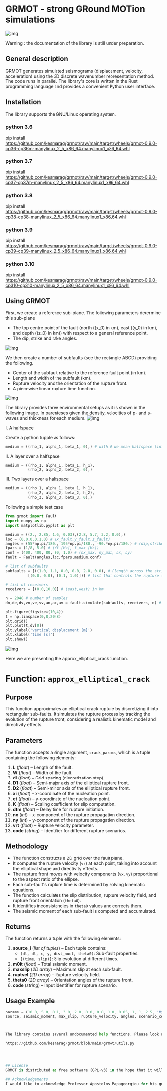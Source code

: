 # GRMOT - strong GRound MOTion simulations
![img](./images/grmot_logo.png)

Warning : the documentation of the library is still under preparation.

## General description
GRMOT generates simulated seismograms (displacement, velocity, acceleration)
using the 3D discrete wavenumber representation method. The code runs in parallel. 
The library's core is written in the Rust programming language and provides a convenient Python user interface.

## Installation
The library supports the GNU/Linux operating system.

### python 3.6
pip install https://github.com/kesmarag/grmot/raw/main/target/wheels/grmot-0.9.0-cp36-cp36m-manylinux_2_5_x86_64.manylinux1_x86_64.whl

### python 3.7
pip install https://github.com/kesmarag/grmot/raw/main/target/wheels/grmot-0.9.0-cp37-cp37m-manylinux_2_5_x86_64.manylinux1_x86_64.whl

### python 3.8
pip install https://github.com/kesmarag/grmot/raw/main/target/wheels/grmot-0.9.0-cp38-cp38-manylinux_2_5_x86_64.manylinux1_x86_64.whl

### python 3.9
pip install https://github.com/kesmarag/grmot/raw/main/target/wheels/grmot-0.9.0-cp39-cp39-manylinux_2_5_x86_64.manylinux1_x86_64.whl

### python 3.10
pip install https://github.com/kesmarag/grmot/raw/main/target/wheels/grmot-0.9.0-cp310-cp310-manylinux_2_5_x86_64.manylinux1_x86_64.whl

## Using GRMOT
First, we create a reference sub-plane. The following parameters determine this sub-plane

- The top centre point of the fault (north ((x_0) in km), east ((y_0) in km), and depth ((z_0) in km)) with respect to a general reference point.
- The dip, strike and rake angles.

![img](./images/img1_grmot.jpg)

We then create a number of subfaults (see the rectangle ABCD) providing the following.

-   Center of the subfault relative to the reference fault point (in km).
-   Length and width of the subfault (km).
-   Rupture velocity and the orientation of the rupture front.
-   A piecewise linear rupture time function.

![img](./images/rupture.jpg)

The library provides three environmental setups as it is shown in the following image. In parenteses given the density, velocities of p- and s-waves and thickness for each medium.
![img](./images/img3_grmot.png)

I. A halfspace

Create a python tupple as follows:
```python
medium = ((rho_1, alpha_1, beta_1, 0),) # with 0 we mean halfspace (infinite thinkness)
```


II. A layer over a halfspace

```python
medium = ((rho_1, alpha_1, beta_1, h_1),
          (rho_2, alpha_2, beta_2, 0),) 
```

III. Two layers over a halfspace


```python
medium = ((rho_1, alpha_1, beta_1, h_1),
          (rho_2, alpha_2, beta_2, h_2),
          (rho_3, alpha_3, beta_3, 0),) 
```

Following a simple test case

```python
from grmot import Fault
import numpy as np
import matplotlib.pyplot as plt

medium = ((2., 2.85, 1.6, 0.03),(2.8, 5.7, 3.2, 0.0),) 
loc = (0.0,0.0,1.0) # (x_fault,y_fault,z_fault)
angles = (55*np.pi/180., 195*np.pi/180., -90.*np.pi/180.) # (dip,strike,rake)
fpars = (1/8, 5.0) # (df [Hz], f_max [Hz])
conf = (400, 400, 80, 80, 1.0) # (nx_max, ny_max, Lx, Ly)
fault = Fault(angles,loc,fpars,medium,conf)

# list of subfaults
subfaults = [((1.0, 1.0, 0.0, 0.0, 2.0, 0.0), # (length across the strike, length across the dip, ξ, η, v_r, θ)
          [(0.0, 0.0), (0.1, 1.0)])] # list that controls the rupture (time, slip (in m))

# list of receivers
receivers = [(0.0,10.0)] # (east,west) in km

n = 2048 # number of samples
dn,de,dv,vn,ve,vv,an,ae,av = fault.simulate(subfaults, receivers, n) # the first letter (d,v,a) stands for displacement, velocity, acceleration, the second letter stands for north, east, vertical

plt.figure(figsize=(10,4))
t = np.linspace(0,8,2048)
plt.grid()
plt.plot(t,dv[0])
plt.ylabel('vertical displacement [m]')
plt.xlabel('time [s]')
plt.show()
```

![img](./images/img2_grmot.png)

Here we are presenting the approx_elliptical_crack function.

# **Function: `approx_elliptical_crack`**

## **Purpose**
This function approximates an elliptical crack rupture by discretizing it into rectangular sub-faults. It simulates the rupture process by tracking the evolution of the rupture front, considering a realistic kinematic model and directivity effects.

## **Parameters**
The function accepts a single argument, `crack_params`, which is a tuple containing the following elements:

1. **L** (*float*) – Length of the fault.
2. **W** (*float*) – Width of the fault.
3. **dl** (*float*) – Grid spacing (discretization step).
4. **D1** (*float*) – Semi-major axis of the elliptical rupture front.
5. **D2** (*float*) – Semi-minor axis of the elliptical rupture front.
6. **xi** (*float*) – x-coordinate of the nucleation point.
7. **et** (*float*) – y-coordinate of the nucleation point.
8. **K** (*float*) – Scaling coefficient for slip computation.
9. **dtm** (*float*) – Delay time for rupture initiation.
10. **nx** (*int*) – x-component of the rupture propagation direction.
11. **ny** (*int*) – y-component of the rupture propagation direction.
12. **vrt** (*float*) – Rupture velocity parameter.
13. **code** (*string*) – Identifier for different rupture scenarios.

## **Methodology**
- The function constructs a 2D grid over the fault plane.
- It computes the rupture velocity (`vr`) at each point, taking into account the elliptical shape and directivity effects.
- The rupture front moves with velocity components (`vx`, `vy`) proportional to the aspect ratio of the ellipse.
- Each sub-fault's rupture time is determined by solving kinematic equations.
- The function calculates the slip distribution, rupture velocity field, and rupture front orientation (`theta0`).
- It identifies inconsistencies in `theta0` values and corrects them.
- The seismic moment of each sub-fault is computed and accumulated.

## **Returns**
The function returns a tuple with the following elements:

1. **source_i** (*list of tuples*) – Each tuple contains:
   - `(dl, dl, x, y, dist_nucl, theta0)`: Sub-fault properties.
   - `[(time, slip)]`: Slip evolution at different times.
2. **m0it** (*float*) – Total seismic moment.
3. **maxslip** (*2D array*) – Maximum slip at each sub-fault.
4. **ruptvel** (*2D array*) – Rupture velocity field.
5. **theta0** (*2D array*) – Orientation angles of the rupture front.
6. **code** (*string*) – Input identifier for rupture scenario.

## **Usage Example**
```python
params = (10.0, 5.0, 0.1, 3.0, 2.0, 0.0, 0.0, 1.0, 0.05, 1, 1, 2.5, 'My_Crack')
source, seismic_moment, max_slip, rupture_velocity, angles, scenario_code = approx_elliptical_crack(params)



The library contains several undocumented help functions. Please look at the source code that includes these functions. 

https://github.com/kesmarag/grmot/blob/main/grmot/utils.py




## License
GRMOT is distributed as free software (GPL-v3) in the hope that it will useful, but without any warranty.

## Acknowledgements
I would like to acknowledge Professor Apostolos Papageorgiou for his guidance and valuable advice. 


